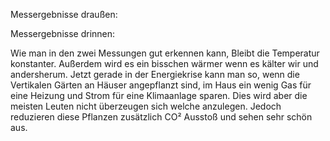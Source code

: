 
Messergebnisse draußen:

Messergebnisse drinnen:


Wie man in den zwei Messungen gut erkennen kann, 
Bleibt die Temperatur konstanter. Außerdem wird es ein 
bisschen wärmer wenn es kälter wir und andersherum. 
Jetzt gerade in der Energiekrise kann man so, wenn die Vertikalen Gärten an Häuser angepflanzt 
sind, im Haus ein wenig Gas für eine Heizung und Strom für eine Klimaanlage sparen.
Dies wird aber die meisten Leuten nicht überzeugen sich 
welche anzulegen. Jedoch reduzieren diese Pflanzen zusätzlich 
CO² Ausstoß und sehen sehr schön aus.

